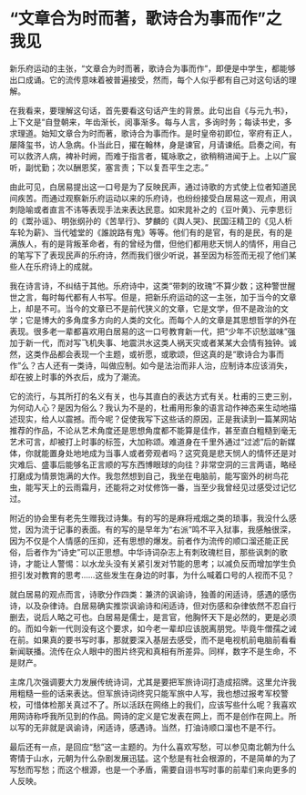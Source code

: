 # “文章合为时而著，歌诗合为事而作”之我见

新乐府运动的主张，“文章合为时而著，歌诗合为事而作”，即便是中学生，都能够出口成诵。它的流传意味着被普遍接受，然而，每个人似乎都有自己对这句话的理解。  

在我看来，要理解这句话，首先要看这句话产生的背景。此句出自《与元九书》，上下文是“自登朝来，年齿渐长，阅事渐多。每与人言，多询时务；每读书史，多求理道。始知文章合为时而著，歌诗合为事而作。是时皇帝初即位，宰府有正人，屡降玺书，访人急病。仆当此日，擢在翰林，身是谏官，月请谏纸。启奏之间，有可以救济人病，裨补时阙，而难于指言者，辄咏歌之，欲稍稍进闻于上。上以广宸听，副忧勤；次以酬恩奖，塞言责；下以复吾平生之志。”  

由此可见，白居易提出这一口号是为了反映民声，通过诗歌的方式使上位者知道民间疾苦。而通过观察新乐府运动以来的乐府诗，也纷纷接受白居易这一观点，用讽刺隐喻或者直言不讳等表现手法来表达民意。如宋晁补之的《豆叶黄》、元李思衍的《鬻孙谣》、明张纲孙的《苦旱行》、梦麟的《舆人哭》、民国汪精卫的《见人析车轮为薪》、当代噓堂的《誰說路有鬼》等等。他们有的是官，有的是民，有的是满族人，有的是背叛革命者，有的曾经为僧，但他们都用悲天悯人的情怀，用自己的笔写下了表现民声的乐府诗，然而我们很少听说，甚至因为标签而无视了他们某些人在乐府诗上的成就。  

我在诗言诗，不纠结于其他。乐府诗中，这类“带刺的玫瑰”不算少数；这种警世醒世之言，每时每代都有人书写。但是，把新乐府运动的这一主张，加于当今的文章上，却是不可。当今的文章已不是前代狭义的文章，它是文学，但不是政治的文学；它是博大的多角度多方向的人类的文化。而每个人的文章是其思想哲学的外在表现。很多老一辈都喜欢用白居易的这一口号教育新一代，把“少年不识愁滋味”强加于新一代，而对写飞机失事、地震洪水这类人祸天灾或者某某大会情有独钟。诚然，这类作品都会表现一个主题，或祈愿，或歌颂，但这真的是“歌诗合为事而作”么？古人还有一类诗，叫做应制。如今是法治而非人治，应制诗本应该消失，却在披上时事的外衣后，成为了潮流。  

它的流行，与其所打的名义有关，也与其直白的表达方式有关。杜甫的三吏三别，为何动人心？是因为俗么？我认为不是的，杜甫用形象的语言动作神态来生动地描述现实，给人以震撼。而今呢？促使我写下这些话的原因，正是我读到一篇某网站推荐的作品，不论从艺术角度还是思想角度都不能算是佳作，甚至直白粗糙到毫无艺术可言，却被打上时事的标签，大加称颂。难道身在千里外通过“过滤”后的新媒体，你就能置身处地地成为当事人或者旁观者吗？这究竟是悲天悯人的情怀还是对灾难后、盛事后能够名正言顺的写东西博眼球的向往？非常空洞的三言两语，略经打磨成为情景饱满的大作。我忽然想到自己，我坐在电脑前，能写窗外的树鸟花虫，能写天上的云雨霜月，还能将之对仗修饰一番，当至少我曾经见过感受过记忆过。  

附近的协会里有老先生赠我过诗集。有的写的是麻将戒烟之类的琐事，我没什么感觉，因为流于记事的表面。有的写的是早年为“右派”鸣不平入狱事，我感触很深，因为不仅是个人情感的压抑，还有思想的爆发。前者作为流传的顺口溜还能正民俗，后者作为“诗史”可以正思想。中华诗词杂志上有刺玫瑰栏目，那些讽刺的歌诗，才能让人警惕：以水龙头没有关紧引发对节能的思考；以减负反而增加学生负担引发对教育的思考……这些发生在身边的时事，为什么喊着口号的人视而不见？  

就白居易的观点而言，诗歌分作四类：兼济的讽谕诗，独善的闲适诗，感遇的感伤诗，以及杂律诗。白居易确实推崇讽谕诗和闲适诗，但对伤感和杂律依然不忍自行删去，说后人略之可也。白居易是儒士，是言官，他胸怀天下是必然的，更是必须的。而如今新一代则没有这个要求，如今老一辈却应该脱离朋党。毕竟牛僧孺之诫在前。如果真的要书写时事，那就要深入基层去感受，而不是电视机前电脑前看看新闻联播。流传在众人眼中的图片终究和真相有所差异。同样，数字不是生命，不是财产。  

主席几次强调要大力发展传统诗词，尤其是要把军旅诗词打造成招牌。这里允许我用粗糙一些的话来表达。但军旅诗词终究只能军旅中人写，我也想过报考军校警校，可惜体检那关真过不了。所以活跃在网络上的我们，应该写些什么呢？我喜欢用网诗称呼我所见到的作品。网诗的定义是它发表在网上，而不是创作在网上。所以写的无非就是讽谕诗，闲适诗，感遇诗。当然，打油诗顺口溜也不是不行。  

最后还有一点，是回应“愁”这一主题的。为什么喜欢写愁，可以参见南北朝为什么寄情于山水，元朝为什么杂剧发展迅猛。这个愁是有社会根源的，不是简单的为了写愁而写愁；而这个根源，也是一个矛盾，需要自诩书写时事的前辈们来向更多的人反映。  
